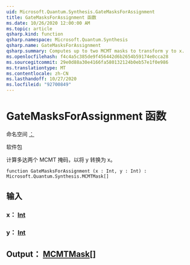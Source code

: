 ```yaml
---
uid: Microsoft.Quantum.Synthesis.GateMasksForAssignment
title: GateMasksForAssignment 函数
ms.date: 10/26/2020 12:00:00 AM
ms.topic: article
qsharp.kind: function
qsharp.namespace: Microsoft.Quantum.Synthesis
qsharp.name: GateMasksForAssignment
qsharp.summary: Computes up to two MCMT masks to transform y to x.
ms.openlocfilehash: f4c4a5c385de9f456442d6b2654b59174e0cca28
ms.sourcegitcommit: 29e0d88a30e4166fa580132124b0eb57e1f0e986
ms.translationtype: MT
ms.contentlocale: zh-CN
ms.lasthandoff: 10/27/2020
ms.locfileid: "92700849"
---
```

# <a name="gatemasksforassignment-function"></a>GateMasksForAssignment 函数

命名空间 [：](xref:Microsoft.Quantum.Synthesis)

软件包 [](https://nuget.org/packages/)


计算多达两个 MCMT 掩码，以将 y 转换为 x。

```qsharp
function GateMasksForAssignment (x : Int, y : Int) : Microsoft.Quantum.Synthesis.MCMTMask[]
```


## <a name="input"></a>输入

### <a name="x--int"></a>x： [Int](xref:microsoft.quantum.lang-ref.int)




### <a name="y--int"></a>y： [Int](xref:microsoft.quantum.lang-ref.int)





## <a name="output--mcmtmask"></a>Output： [MCMTMask](xref:Microsoft.Quantum.Synthesis.MCMTMask)[]

